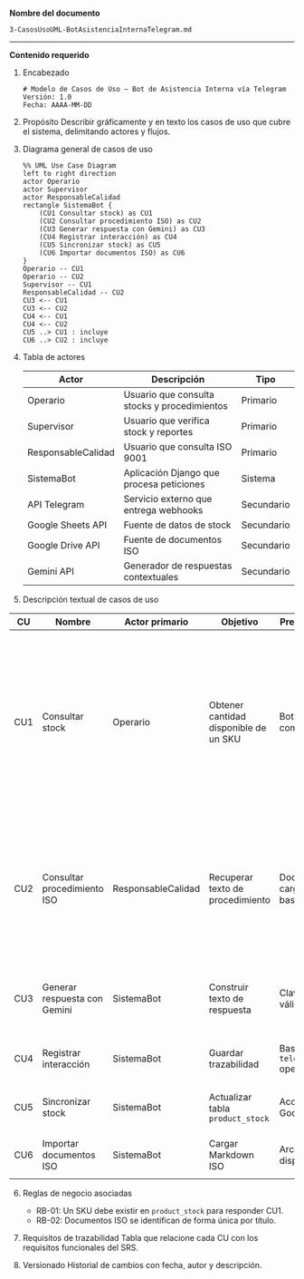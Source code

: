 **Nombre del documento**

`3-CasosUsoUML-BotAsistenciaInternaTelegram.md`

---

**Contenido requerido**

1. Encabezado

   ```
   # Modelo de Casos de Uso – Bot de Asistencia Interna vía Telegram
   Versión: 1.0  
   Fecha: AAAA-MM-DD
   ```

2. Propósito
   Describir gráficamente y en texto los casos de uso que cubre el sistema, delimitando actores y flujos.

3. Diagrama general de casos de uso

   ```mermaid
   %% UML Use Case Diagram
   left to right direction
   actor Operario
   actor Supervisor
   actor ResponsableCalidad
   rectangle SistemaBot {
       (CU1 Consultar stock) as CU1
       (CU2 Consultar procedimiento ISO) as CU2
       (CU3 Generar respuesta con Gemini) as CU3
       (CU4 Registrar interacción) as CU4
       (CU5 Sincronizar stock) as CU5
       (CU6 Importar documentos ISO) as CU6
   }
   Operario -- CU1
   Operario -- CU2
   Supervisor -- CU1
   ResponsableCalidad -- CU2
   CU3 <-- CU1
   CU3 <-- CU2
   CU4 <-- CU1
   CU4 <-- CU2
   CU5 ..> CU1 : incluye
   CU6 ..> CU2 : incluye
   ```

4. Tabla de actores

   | Actor              | Descripción                                  | Tipo       |
   | ------------------ | -------------------------------------------- | ---------- |
   | Operario           | Usuario que consulta stocks y procedimientos | Primario   |
   | Supervisor         | Usuario que verifica stock y reportes        | Primario   |
   | ResponsableCalidad | Usuario que consulta ISO 9001                | Primario   |
   | SistemaBot         | Aplicación Django que procesa peticiones     | Sistema    |
   | API Telegram       | Servicio externo que entrega webhooks        | Secundario |
   | Google Sheets API  | Fuente de datos de stock                     | Secundario |
   | Google Drive API   | Fuente de documentos ISO                     | Secundario |
   | Gemini API         | Generador de respuestas contextuales         | Secundario |

5. Descripción textual de casos de uso

| CU  | Nombre                       | Actor primario     | Objetivo                              | Precondiciones                   | Flujo principal                                                                                                                                                                           | Postcondición                                     |
| --- | ---------------------------- | ------------------ | ------------------------------------- | -------------------------------- | ----------------------------------------------------------------------------------------------------------------------------------------------------------------------------------------- | ------------------------------------------------- |
| CU1 | Consultar stock              | Operario           | Obtener cantidad disponible de un SKU | Bot registrado como webhook      | 1. Operario envía mensaje con SKU<br>2. Bot consulta MySQL (tabla `product_stock`)<br>3. Bot genera prompt con stock y pregunta<br>4. Bot invoca CU3<br>5. Bot envía respuesta a Operario | Mensaje de stock enviado y CU4 registrado         |
| CU2 | Consultar procedimiento ISO  | ResponsableCalidad | Recuperar texto de procedimiento      | Documento ISO cargado en base    | 1. Usuario envía palabra clave<br>2. Bot busca coincidencia LIKE en `iso_documents`<br>3. Bot agrega extracto al prompt<br>4. Invoca CU3<br>5. Envía respuesta                            | Mensaje con extracto ISO enviado y CU4 registrado |
| CU3 | Generar respuesta con Gemini | SistemaBot         | Construir texto de respuesta          | Clave API válidas                | 1. Bot envía prompt a Gemini<br>2. Recibe texto<br>3. Devuelve a CU1/CU2                                                                                                                  | Texto disponible para envío                       |
| CU4 | Registrar interacción        | SistemaBot         | Guardar trazabilidad                  | Base `telegram_update` operativa | 1. Registrar mensaje y respuesta con timestamp                                                                                                                                            | Registro persistente                              |
| CU5 | Sincronizar stock            | SistemaBot         | Actualizar tabla `product_stock`      | Acceso a Google Sheets           | 1. Script lee hoja<br>2. Actualiza MySQL                                                                                                                                                  | Datos actualizados                                |
| CU6 | Importar documentos ISO      | SistemaBot         | Cargar Markdown ISO                   | Archivos disponibles             | 1. Script lee archivos<br>2. Actualiza `iso_documents`                                                                                                                                    | Documentos actualizados                           |

6. Reglas de negocio asociadas

   * RB-01: Un SKU debe existir en `product_stock` para responder CU1.
   * RB-02: Documentos ISO se identifican de forma única por título.

7. Requisitos de trazabilidad
   Tabla que relacione cada CU con los requisitos funcionales del SRS.

8. Versionado
   Historial de cambios con fecha, autor y descripción.
